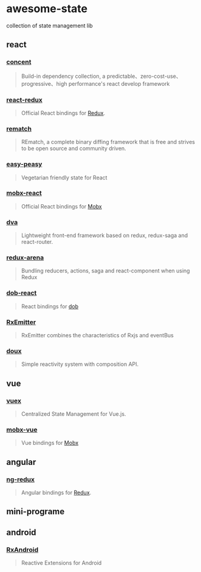 # awesome-state
collection of state management lib


## react

### [concent](https://github.com/concentjs/concent)
>  Build-in dependency collection, a predictable、zero-cost-use、progressive、high performance's react develop framework

### [react-redux](https://github.com/reduxjs/react-redux)
> Official React bindings for [Redux](https://github.com/reduxjs/redux).

### [rematch](https://github.com/rematch/rematch)
> REmatch, a complete binary diffing framework that is free and strives to be open source and community driven.

### [easy-peasy](https://github.com/ctrlplusb/easy-peasy)
> Vegetarian friendly state for React

### [mobx-react](https://github.com/mobxjs/mobx-react)
> Official React bindings for [Mobx](https://github.com/mobxjs/mobx)

### [dva](https://github.com/dvajs/dva)
> Lightweight front-end framework based on redux, redux-saga and react-router.

### [redux-arena](https://github.com/hapood/redux-arena)
> Bundling reducers, actions, saga and react-component when using Redux

### [dob-react](https://github.com/dobjs/dob-react)
> React bindings for [dob](https://github.com/dobjs/dob)

### [RxEmitter](https://github.com/drawcall/RxEmitter)
> RxEmitter combines the characteristics of Rxjs and eventBus

### [doux](https://github.com/yisar/doux)
> Simple reactivity system with composition API.

## vue

### [vuex](https://github.com/vuejs/vuex)
> Centralized State Management for Vue.js.

### [mobx-vue](https://github.com/mobxjs/mobx-vue)
> Vue bindings for [Mobx](https://github.com/mobxjs/mobx)

## angular

### [ng-redux](https://github.com/angular-redux/ng-redux)
> Angular bindings for [Redux](https://github.com/reduxjs/redux).

## mini-programe

## android

### [RxAndroid](https://github.com/ReactiveX/RxAndroid)
> Reactive Extensions for Android
